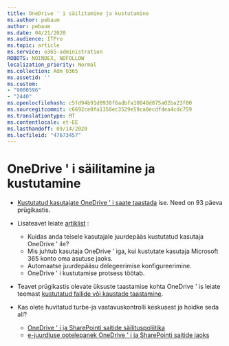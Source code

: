 ```yaml
---
title: OneDrive ' i säilitamine ja kustutamine
ms.author: pebaum
author: pebaum
ms.date: 04/21/2020
ms.audience: ITPro
ms.topic: article
ms.service: o365-administration
ROBOTS: NOINDEX, NOFOLLOW
localization_priority: Normal
ms.collection: Adm_O365
ms.assetid: ''
ms.custom:
- "9000596"
- "2440"
ms.openlocfilehash: c5fd94b91d0938f6adbfa10848d875a02ba23f00
ms.sourcegitcommit: c6692ce0fa1358ec3529e59ca0ecdfdea4cdc759
ms.translationtype: MT
ms.contentlocale: et-EE
ms.lasthandoff: 09/14/2020
ms.locfileid: "47673457"
---
```

# <a name="onedrive-retention-and-deletion"></a>OneDrive ' i säilitamine ja kustutamine

- [Kustutatud kasutajate OneDrive ' i saate taastada](https://docs.microsoft.com/onedrive/restore-deleted-onedrive) ise. Need on 93 päeva prügikastis.

- Lisateavet leiate [artiklist](https://docs.microsoft.com/onedrive/retention-and-deletion) :
    - Kuidas anda teisele kasutajale juurdepääs kustutatud kasutaja OneDrive ' ile?
    - Mis juhtub kasutaja OneDrive ' iga, kui kustutate kasutaja Microsoft 365 konto oma asutuse jaoks.
    - Automaatse juurdepääsu delegeerimise konfigureerimine.
    - OneDrive ' i kustutamise protsess töötab.

- Teavet prügikastis olevate üksuste taastamise kohta OneDrive ' is leiate teemast [kustutatud failide või kaustade taastamine](https://support.office.com/article/949ada80-0026-4db3-a953-c99083e6a84f).

- Kas olete huvitatud turbe-ja vastavuskontrolli keskusest ja hoidke seda all?
    - [OneDrive ' i ja SharePointi saitide säilituspoliitika](https://docs.microsoft.com/microsoft-365/compliance/retention-policies)
    - [e-juurdluse ootelepanek OneDrive ' i ja SharePointi saitide jaoks](https://docs.microsoft.com/office365/securitycompliance/ediscovery-cases#step-4-place-content-locations-on-hold)
